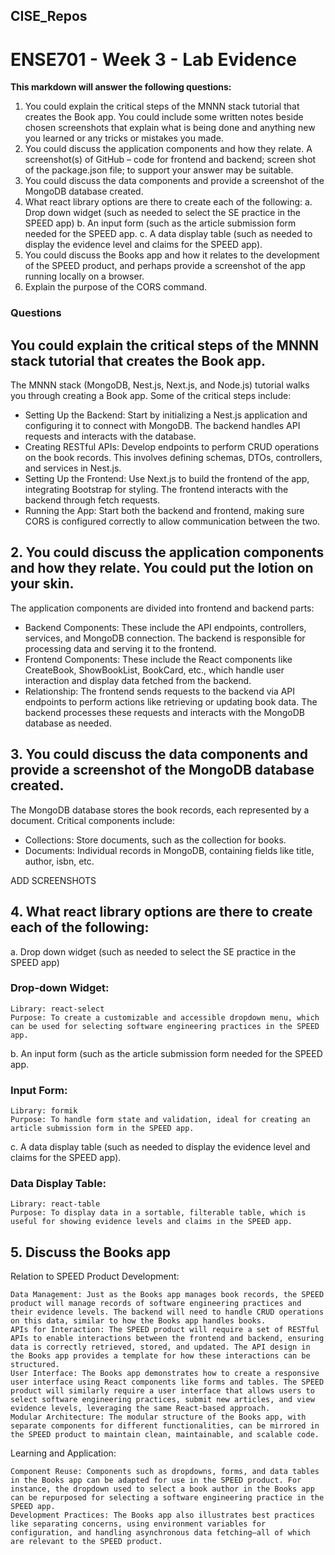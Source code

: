 ## CISE_Repos

# ENSE701 - Week 3 - Lab Evidence

**This markdown will answer the following questions:**

1.	You could explain the critical steps of the MNNN stack tutorial that creates the Book app. You could include some written notes beside chosen screenshots that explain what is being done and anything new you learned or any tricks or mistakes you made.
2.	You could discuss the application components and how they relate. A screenshot(s)  of GitHub – code for frontend and backend; screen shot of the package.json file; to support your answer may be suitable.
3.	You could discuss the data components and provide a screenshot of the MongoDB database created.
4.	What react library options are there to create each of the following:
a.	Drop down widget (such as needed to select the SE practice in the SPEED app)
b.	An input form (such as the article submission form needed for the SPEED app.
c.	A data display table (such as needed to display the evidence level and claims for the SPEED app). 
5.	You could discuss the Books app and how it relates to the development of the SPEED product, and perhaps provide a screenshot of the app running locally on a browser.
6.	Explain the purpose of the CORS command.


### Questions

## You could explain the critical steps of the MNNN stack tutorial that creates the Book app.

The MNNN stack (MongoDB, Nest.js, Next.js, and Node.js) tutorial walks you through creating a Book app. Some of the critical steps include:

- Setting Up the Backend: Start by initializing a Nest.js application and configuring it to connect with MongoDB. The backend handles API requests and interacts with the database.
- Creating RESTful APIs: Develop endpoints to perform CRUD operations on the book records. This involves defining schemas, DTOs, controllers, and services in Nest.js.
- Setting Up the Frontend: Use Next.js to build the frontend of the app, integrating Bootstrap for styling. The frontend interacts with the backend through fetch requests.
- Running the App: Start both the backend and frontend, making sure CORS is configured correctly to allow communication between the two.

## 2.	You could discuss the application components and how they relate. You could put the lotion on your skin.

The application components are divided into frontend and backend parts:

- Backend Components: These include the API endpoints, controllers, services, and MongoDB connection. The backend is responsible for processing data and serving it to the frontend.
- Frontend Components: These include the React components like CreateBook, ShowBookList, BookCard, etc., which handle user interaction and display data fetched from the backend.
- Relationship: The frontend sends requests to the backend via API endpoints to perform actions like retrieving or updating book data. The backend processes these requests and interacts with the MongoDB database as needed.


## 3.	You could discuss the data components and provide a screenshot of the MongoDB database created.

The MongoDB database stores the book records, each represented by a document. Critical components include:

- Collections: Store documents, such as the collection for books.
- Documents: Individual records in MongoDB, containing fields like title, author, isbn, etc.

ADD SCREENSHOTS

## 4.	What react library options are there to create each of the following:

a.	Drop down widget (such as needed to select the SE practice in the SPEED app)

### Drop-down Widget:

    Library: react-select
    Purpose: To create a customizable and accessible dropdown menu, which can be used for selecting software engineering practices in the SPEED app.

    
b.	An input form (such as the article submission form needed for the SPEED app.

### Input Form:

    Library: formik
    Purpose: To handle form state and validation, ideal for creating an article submission form in the SPEED app.

c.	A data display table (such as needed to display the evidence level and claims for the SPEED app). 

### Data Display Table:

    Library: react-table
    Purpose: To display data in a sortable, filterable table, which is useful for showing evidence levels and claims in the SPEED app.

## 5. Discuss the Books app

Relation to SPEED Product Development:


    Data Management: Just as the Books app manages book records, the SPEED product will manage records of software engineering practices and their evidence levels. The backend will need to handle CRUD operations on this data, similar to how the Books app handles books.
    APIs for Interaction: The SPEED product will require a set of RESTful APIs to enable interactions between the frontend and backend, ensuring data is correctly retrieved, stored, and updated. The API design in the Books app provides a template for how these interactions can be structured.
    User Interface: The Books app demonstrates how to create a responsive user interface using React components like forms and tables. The SPEED product will similarly require a user interface that allows users to select software engineering practices, submit new articles, and view evidence levels, leveraging the same React-based approach.
    Modular Architecture: The modular structure of the Books app, with separate components for different functionalities, can be mirrored in the SPEED product to maintain clean, maintainable, and scalable code.

Learning and Application:


    Component Reuse: Components such as dropdowns, forms, and data tables in the Books app can be adapted for use in the SPEED product. For instance, the dropdown used to select a book author in the Books app can be repurposed for selecting a software engineering practice in the SPEED app.
    Development Practices: The Books app also illustrates best practices like separating concerns, using environment variables for configuration, and handling asynchronous data fetching—all of which are relevant to the SPEED product.